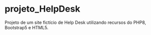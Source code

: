 # projeto_HelpDesk
Projeto de um site fictício de Help Desk utilizando recursos do PHP8, Bootstrap5 e HTML5.
